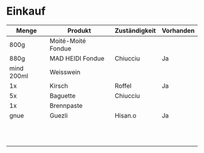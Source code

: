 # Einkauf

|Menge|Produkt|Zuständigkeit|Vorhanden|
|-----|-------|-------------|---------|
|800g|Moité-Moité Fondue|||
|880g|MAD HEIDI Fondue |Chiucciu|Ja|
|mind 200ml|Weisswein|||
|1x|Kirsch|Roffel|Ja|
|5x|Baguette|Chiucciu||
|1x|Brennpaste|||
|gnue|Guezli|Hisan.o|Ja|
|||||
|||||
|||||
|||||
|||||
|||||
|||||
|||||
|||||
|||||
|||||
